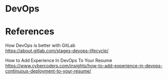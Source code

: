 # DevOps



# References
How DevOps is better with GitLab  
https://about.gitlab.com/stages-devops-lifecycle/

How to Add Experience In DevOps To Your Resume  
https://www.cybercoders.com/insights/how-to-add-experience-in-devops-continuous-deployment-to-your-resume/